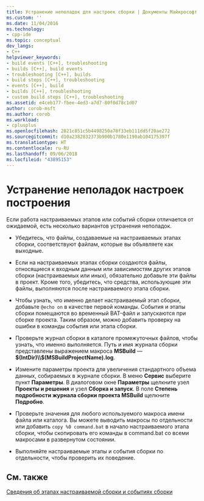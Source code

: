 ```yaml
---
title: Устранение неполадок для настроек сборки | Документы Майкрософт
ms.custom: ''
ms.date: 11/04/2016
ms.technology:
- cpp-ide
ms.topic: conceptual
dev_langs:
- C++
helpviewer_keywords:
- build events [C++], troubleshooting
- builds [C++], build events
- troubleshooting [C++], builds
- build steps [C++], troubleshooting
- events [C++], build
- builds [C++], troubleshooting
- custom build steps [C++], troubleshooting
ms.assetid: e4ceb177-fbee-4ed3-a7d7-80f0d78c1d07
author: corob-msft
ms.author: corob
ms.workload:
- cplusplus
ms.openlocfilehash: 2821c851c5b4498250a78f33eb111dd5f20ae272
ms.sourcegitcommit: d10a2382832373b900b1780e1190ab104175397f
ms.translationtype: HT
ms.contentlocale: ru-RU
ms.lasthandoff: 09/06/2018
ms.locfileid: "43895153"
---
```

# <a name="troubleshooting-build-customizations"></a>Устранение неполадок настроек построения

Если работа настраиваемых этапов или событий сборки отличается от ожидаемой, есть несколько вариантов устранения неполадок.

- Убедитесь, что файлы, создаваемые на настраиваемых этапах сборки, соответствуют файлам, которые вы объявляете как выходные.

- Если на настраиваемых этапах сборки создаются файлы, относящиеся к входным данным или зависимостям других этапов сборки (настраиваемых или иных), обязательно добавьте эти файлы в проект. Кроме того, убедитесь, что средства, использующие эти файлы, выполняются после настраиваемого этапа сборки.

- Чтобы узнать, что именно делает настраиваемый этап сборки, добавьте `@echo on` в качестве первой команды. События и этапы сборки помещаются во временный BAT-файл и запускаются при сборке проекта. Таким образом, можно добавить проверку на ошибки в команды события или этапа сборки.

- Проверьте журнал сборки в каталоге промежуточных файлов, чтобы узнать, что именно выполняется. Путь и имя журнала сборки представлены выражением макроса **MSBuild** — **$(IntDir)\\$(MSBuildProjectName).log**.

- Измените параметры проекта для увеличения стандартного объема данных, собираемых в журнале сборки. В меню **Сервис** выберите пункт **Параметры**. В диалоговом окне **Параметры** щелкните узел **Проекты и решения** и узел **Сборка и запуск**. В поле **Степень подробности журнала сборки проекта MSBuild** щелкните **Подробно**.

- Проверьте значения для любого используемого макроса имени файла или каталога. Вы можете выводить макросы по отдельности или добавить `copy %0 command.bat` в начало настраиваемого этапа сборки, чтобы скопировать его команды в command.bat со всеми макросами в развернутом состоянии.

- Выполняйте настраиваемые этапы и события сборки по отдельности, чтобы проверить их поведение.

## <a name="see-also"></a>См. также

[Сведения об этапах настраиваемой сборки и событиях сборки](../ide/understanding-custom-build-steps-and-build-events.md)